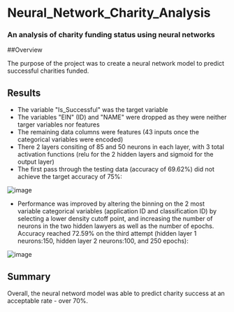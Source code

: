 # Neural_Network_Charity_Analysis

### An analysis of charity funding status using neural networks

##Overview

The purpose of the project was to create a neural network model to predict successful charities funded. 

## Results

- The variable "Is_Successful" was the target variable
- The variables "EIN" (ID) and "NAME" were dropped as they were neither targer variables nor features
- The remaining data columns were features (43 inputs once the categorical variables were encoded)
- There 2 layers consiting of 85 and 50 neurons in each layer, with 3 total activation functions (relu for the 2 hidden layers and sigmoid for the output layer)
- The first pass through the testing data (accuracy of 69.62%) did not achieve the target accuracy of 75%:

![image](https://user-images.githubusercontent.com/79061124/126256807-d93f2b2a-6616-4d59-8857-0244a70d8038.png)

- Performance was improved by altering the binning on the 2 most variable categorical variables (application ID and classification ID) by selecting a lower density cutoff point, and increasing the number of neurons in the two hidden lawyers as well as the number of epochs. Accuracy reached 72.59% on the third attempt (hidden layer 1 neurons:150, hidden layer 2 neurons:100, and 250 epochs):

![image](https://user-images.githubusercontent.com/79061124/126257421-db900e8b-c8f3-4d85-9806-8015b60f043b.png)

## Summary

Overall, the neural netword model was able to predict charity success at an acceptable rate - over 70%.

